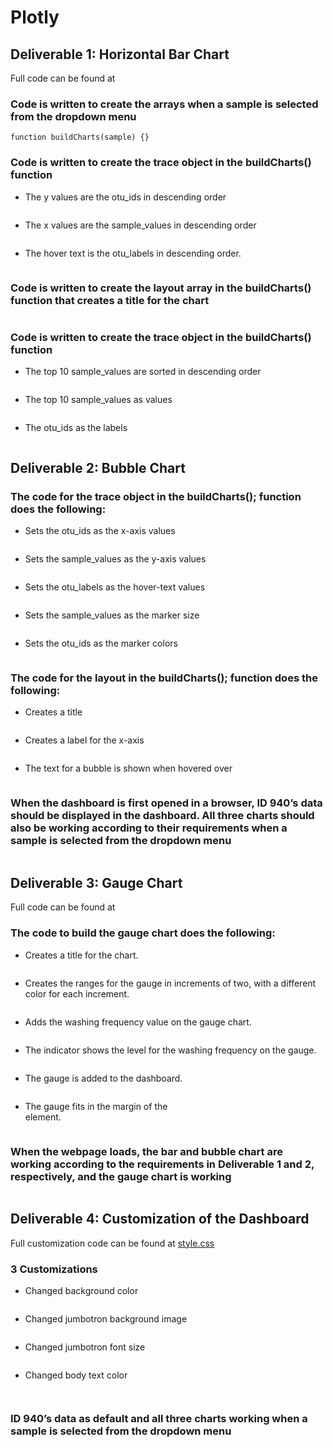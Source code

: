 # Plotly

## Deliverable 1: Horizontal Bar Chart
Full code can be found at []()
### Code is written to create the arrays when a sample is selected from the dropdown menu
```
function buildCharts(sample) {}
```
### Code is written to create the trace object in the buildCharts() function
- The y values are the otu_ids in descending order
```
```
- The x values are the sample_values in descending order
```
```
- The hover text is the otu_labels in descending order.
```
```
### Code is written to create the layout array in the buildCharts() function that creates a title for the chart
```
```
### Code is written to create the trace object in the buildCharts() function
- The top 10 sample_values are sorted in descending order
```
```
- The top 10 sample_values as values
```
```
- The otu_ids as the labels
```
```

## Deliverable 2: Bubble Chart
### The code for the trace object in the buildCharts(); function does the following:
- Sets the otu_ids as the x-axis values
```
```
- Sets the sample_values as the y-axis values
```
```
- Sets the otu_labels as the hover-text values
```
```
- Sets the sample_values as the marker size
```
```
- Sets the otu_ids as the marker colors
```
```
### The code for the layout in the buildCharts(); function does the following:
- Creates a title
```
```
- Creates a label for the x-axis
```
```
- The text for a bubble is shown when hovered over
```
```
### When the dashboard is first opened in a browser, ID 940’s data should be displayed in the dashboard. All three charts should also be working according to their requirements when a sample is selected from the dropdown menu
![]()

## Deliverable 3: Gauge Chart
Full code can be found at []()
### The code to build the gauge chart does the following: 
- Creates a title for the chart.
```
```
- Creates the ranges for the gauge in increments of two, with a different color for each increment.
```
```
- Adds the washing frequency value on the gauge chart.
```
```
- The indicator shows the level for the washing frequency on the gauge.
```
```
- The gauge is added to the dashboard.
```
```
- The gauge fits in the margin of the <div> element.
```
```
### When the webpage loads, the bar and bubble chart are working according to the requirements in Deliverable 1 and 2, respectively, and the gauge chart is working
![]()
## Deliverable 4: Customization of the Dashboard
Full customization code can be found at [style.css]()
### 3 Customizations
- Changed background color
```
```
- Changed jumbotron background image
```
```
- Changed jumbotron font size
```
```
- Changed body text color
```
```
![]()
### ID 940’s data as default and all three charts working when a sample is selected from the dropdown menu
![]()
